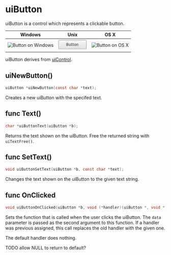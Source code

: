 # uiButton

uiButton is a control which represents a clickable button.

Windows | Unix | OS X
-----|-----|-----
![Button on Windows](images/uiButton_windows.png)|![Button on Unix](images/uiButton_unix.png)|![Button on OS X](images/uiButton_darwin.png)

uiButton derives from [uiControl](uiControl.md).

## uiNewButton()

```c
uiButton *uiNewButton(const char *text);
```

Creates a new uiButton with the specifed text.

## func Text()
```c
char *uiButtonText(uiButton *b);
```
Returns the text shown on the uiButton. Free the returned string with `uiTextFree()`.

## func SetText()
```c
void uiButtonSetText(uiButton *b, const char *text);
```
Changes the text shown on the uiButton to the given text string.

## func OnClicked
```c
void uiButtonOnClicked(uiButton *b, void (*handler)(uiButton *, void *), void *data);
```
Sets the function that is called when the user clicks the uiButton. The `data` parameter is passed as the second argument to this function. If a handler was previous assigned, this call replaces the old handler with the given one.

The default handler does nothing.

TODO allow NULL to return to default?
